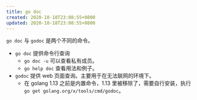 ```yaml
---
title: go doc
created: 2020-10-18T23:08:55+0800
updated: 2020-10-18T23:08:55+0800
---
```



`go doc` 与 `godoc` 是两个不同的命令。

- `go doc` 提供命令行查询
  - `go doc -u` 可以查看私有成员。
  - `go help doc` 查看用法和例子。
- `godoc` 提供 web 页面查询。主要用于在无法联网的环境下。
  - 在 golang 1.13 之前是内置命令，1.13 里被移除了，需要自行安装，执行 `go get golang.org/x/tools/cmd/godoc`。
